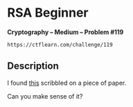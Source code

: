 # RSA Beginner

**Cryptography – Medium – Problem #119**

`https://ctflearn.com/challenge/119`


## Description

I found [this](./extra/data.txt) scribbled on a piece of paper.

Can you make sense of it?
